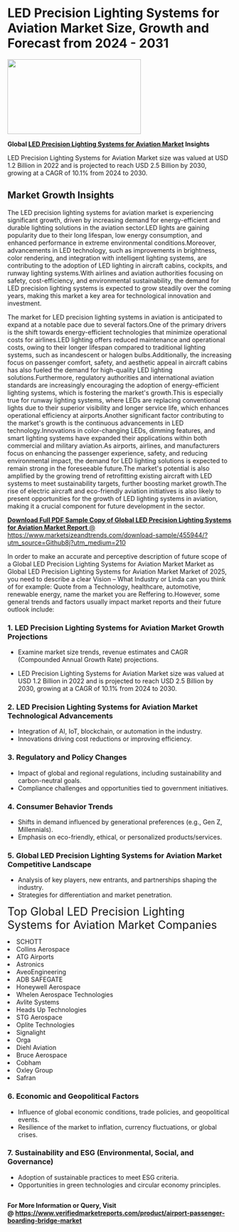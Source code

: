 <H1>LED Precision Lighting Systems for Aviation Market Size, Growth and Forecast from 2024 - 2031</H1><img class="aligncenter size-medium wp-image-584254" src="https://thirdeyenews.in/wp-content/uploads/2024/09/Global-Market-Research-300x168.jpeg" alt="" width="300" height="168" /><p><strong>Global&nbsp;<a href="https://www.marketsizeandtrends.com/download-sample/455944/?utm_source=Github8j?utm_medium=210">LED Precision Lighting Systems for Aviation Market</a> Insights</strong></p><p>LED Precision Lighting Systems for Aviation Market size was valued at USD 1.2 Billion in 2022 and is projected to reach USD 2.5 Billion by 2030, growing at a CAGR of 10.1% from 2024 to 2030.</p><p><h2>Market Growth Insights</h2> <p>The LED precision lighting systems for aviation market is experiencing significant growth, driven by increasing demand for energy-efficient and durable lighting solutions in the aviation sector.LED lights are gaining popularity due to their long lifespan, low energy consumption, and enhanced performance in extreme environmental conditions.Moreover, advancements in LED technology, such as improvements in brightness, color rendering, and integration with intelligent lighting systems, are contributing to the adoption of LED lighting in aircraft cabins, cockpits, and runway lighting systems.With airlines and aviation authorities focusing on safety, cost-efficiency, and environmental sustainability, the demand for LED precision lighting systems is expected to grow steadily over the coming years, making this market a key area for technological innovation and investment.</p> <p><a href="#"></a></p> <p>The market for LED precision lighting systems in aviation is anticipated to expand at a notable pace due to several factors.One of the primary drivers is the shift towards energy-efficient technologies that minimize operational costs for airlines.LED lighting offers reduced maintenance and operational costs, owing to their longer lifespan compared to traditional lighting systems, such as incandescent or halogen bulbs.Additionally, the increasing focus on passenger comfort, safety, and aesthetic appeal in aircraft cabins has also fueled the demand for high-quality LED lighting solutions.Furthermore, regulatory authorities and international aviation standards are increasingly encouraging the adoption of energy-efficient lighting systems, which is fostering the market's growth.This is especially true for runway lighting systems, where LEDs are replacing conventional lights due to their superior visibility and longer service life, which enhances operational efficiency at airports.Another significant factor contributing to the market's growth is the continuous advancements in LED technology.Innovations in color-changing LEDs, dimming features, and smart lighting systems have expanded their applications within both commercial and military aviation.As airports, airlines, and manufacturers focus on enhancing the passenger experience, safety, and reducing environmental impact, the demand for LED lighting solutions is expected to remain strong in the foreseeable future.The market's potential is also amplified by the growing trend of retrofitting existing aircraft with LED systems to meet sustainability targets, further boosting market growth.The rise of electric aircraft and eco-friendly aviation initiatives is also likely to present opportunities for the growth of LED lighting systems in aviation, making it a crucial component for future development in the sector.</p> <p><a href="#"></p><p><span class=""><strong>Download Full PDF Sample Copy of Global LED Precision Lighting Systems for Aviation Market Report</strong> @ <a href="https://www.marketsizeandtrends.com/download-sample/455944/?utm_source=Github8j?utm_medium=210" target="_blank">https://www.marketsizeandtrends.com/download-sample/455944/?utm_source=Github8j?utm_medium=210</a></span></p><p>In order to make an accurate and perceptive description of future scope of a Global&nbsp;LED Precision Lighting Systems for Aviation Market Market as Global&nbsp;LED Precision Lighting Systems for Aviation Market Market of 2025, you need to describe a clear Vision &ndash; What Industry or Linda can you think of for example: Quote from a Technology, healthcare, automotive, renewable energy, name the market you are Reffering to.However, some general trends and factors usually impact market reports and their future outlook include:</p><h3>1.&nbsp;<strong>LED Precision Lighting Systems for Aviation Market Growth Projections</strong></h3><ul><li>Examine market size trends, revenue estimates and CAGR (Compounded Annual Growth Rate) projections.</li><li><p>LED Precision Lighting Systems for Aviation Market size was valued at USD 1.2 Billion in 2022 and is projected to reach USD 2.5 Billion by 2030, growing at a CAGR of 10.1% from 2024 to 2030.</p></li></ul><h3>2.&nbsp;<strong>LED Precision Lighting Systems for Aviation Market Technological Advancements</strong></h3><ul><li>Integration of AI, IoT, blockchain, or automation in the industry.</li><li>Innovations driving cost reductions or improving efficiency.</li></ul><h3>3.&nbsp;<strong>Regulatory and Policy Changes</strong></h3><ul><li>Impact of global and regional regulations, including sustainability and carbon-neutral goals.</li><li>Compliance challenges and opportunities tied to government initiatives.</li></ul><h3>4.&nbsp;<strong>Consumer Behavior Trends</strong></h3><ul><li>Shifts in demand influenced by generational preferences (e.g., Gen Z, Millennials).</li><li>Emphasis on eco-friendly, ethical, or personalized products/services.</li></ul><h3>5.&nbsp;<strong>Global LED Precision Lighting Systems for Aviation Market Competitive Landscape</strong></h3><ul><li>Analysis of key players, new entrants, and partnerships shaping the industry.</li><li>Strategies for differentiation and market penetration.</li></ul><p data-pm-slice="1 1 []"><span style="color: inherit; font-family: inherit; font-size: 25px;">Top Global LED Precision Lighting Systems for Aviation Market Companies</span></p><div class="" data-test-id=""><p><li>SCHOTT</li><li> Collins Aerospace</li><li> ATG Airports</li><li> Astronics</li><li> AveoEngineering</li><li> ADB SAFEGATE</li><li> Honeywell Aerospace</li><li> Whelen Aerospace Technologies</li><li> Avlite Systems</li><li> Heads Up Technologies</li><li> STG Aerospace</li><li> Oplite Technologies</li><li> Signalight</li><li> Orga</li><li> Diehl Aviation</li><li> Bruce Aerospace</li><li> Cobham</li><li> Oxley Group</li><li> Safran</li></p></div><h3>6.&nbsp;<strong>Economic and Geopolitical Factors</strong></h3><ul><li>Influence of global economic conditions, trade policies, and geopolitical events.</li><li>Resilience of the market to inflation, currency fluctuations, or global crises.</li></ul><h3>7.&nbsp;<strong>Sustainability and ESG (Environmental, Social, and Governance)</strong></h3><ul><li>Adoption of sustainable practices to meet ESG criteria.</li><li>Opportunities in green technologies and circular economy principles.</li></ul><h2><strong style="font-size: 14px;">For More Information or Query, Visit @&nbsp;</strong><a style="background-color: #ffffff; font-size: 14px;" href="https://www.marketsizeandtrends.com/report/led-precision-lighting-systems-for-aviation-market/" target="_blank">https://www.verifiedmarketreports.com/product/airport-passenger-boarding-bridge-market</a></h2>